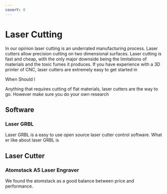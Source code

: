 ```yaml
---
coverY: 0
---
```


# Laser Cutting

In our opinion laser cutting is an underrated manufacturing process. Laser cutters allow precision cutting on two dimensional surfaces. Laser cutting is fast and cheap, with the only major downside being the limitations of materials and the toxic fumes it produces. If you have experience with a 3D printer of CNC, laser cutters are extremely easy to get started in

When Should I&#x20;

Anything that requires cutting of flat materials, laser cutters are the way to go. However make sure you do your own research&#x20;

## Software

### Laser GRBL

Laser GRBL is a easy to use open source laser cutter control software. What er like about laser GRBL is&#x20;

## Laser Cutter

### Atomstack A5 Laser Engraver

We found the atomstack as a good balance between price and performance.&#x20;

